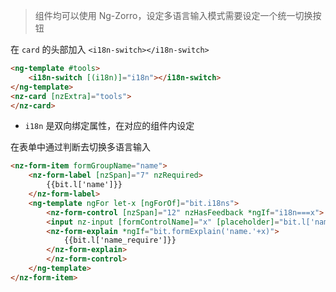 > 组件均可以使用 Ng-Zorro，设定多语言输入模式需要设定一个统一切换按钮 

在 `card` 的头部加入 `<i18n-switch></i18n-switch>`

```html
<ng-template #tools>
    <i18n-switch [(i18n)]="i18n"></i18n-switch>
</ng-template>
<nz-card [nzExtra]="tools">
</nz-card>
```

- `i18n` 是双向绑定属性，在对应的组件内设定

在表单中通过判断去切换多语言输入

```html
<nz-form-item formGroupName="name">
    <nz-form-label [nzSpan]="7" nzRequired>
        {{bit.l['name']}}
    </nz-form-label>
    <ng-template ngFor let-x [ngForOf]="bit.i18ns">
        <nz-form-control [nzSpan]="12" nzHasFeedback *ngIf="i18n===x">
        <input nz-input [formControlName]="x" [placeholder]="bit.l['name_placeholder']"/>
        <nz-form-explain *ngIf="bit.formExplain('name.'+x)">
            {{bit.l['name_require']}}
        </nz-form-explain>
        </nz-form-control>
    </ng-template>
</nz-form-item>
```